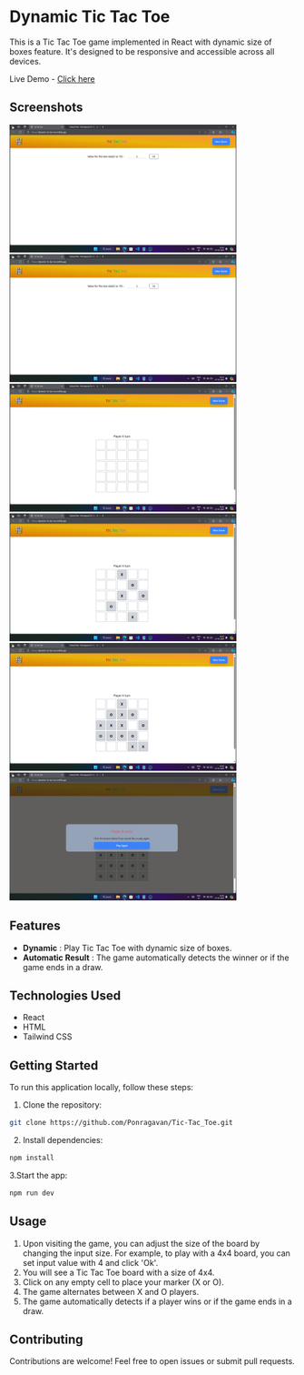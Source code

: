 # Dynamic Tic Tac Toe

This is a Tic Tac Toe game implemented in React with dynamic size of boxes feature. It's designed to be responsive and accessible across all devices.

Live Demo - [Click here](https://dynamic-tic-tac-toe.netlify.app/)

## Screenshots

<img src="/demo/tictactoe1.png" width=400 />
<img src="/demo/tictactoe2.png" width=400 />
<img src="/demo/tictactoe3.png" width=400 />
<img src="/demo/tictactoe4.png" width=400 />
<img src="/demo/tictactoe5.png" width=400 />
<img src="/demo/tictactoe6.png" width=400 />

## Features

- **Dynamic** : Play Tic Tac Toe with dynamic size of boxes.
- **Automatic Result** : The game automatically detects the winner or if the game ends in a draw.

## Technologies Used

- React
- HTML
- Tailwind CSS

## Getting Started

To run this application locally, follow these steps:

1. Clone the repository:

```bash
git clone https://github.com/Ponragavan/Tic-Tac_Toe.git
```

2. Install dependencies:

```bash
npm install
```

3.Start the app:

```bash
npm run dev
```

## Usage
1. Upon visiting the game, you can adjust the size of the board by changing the input size. For example, to play with a 4x4 board, you can set input value with 4 and click 'Ok'.
2. You will see a Tic Tac Toe board with a size of 4x4.
3. Click on any empty cell to place your marker (X or O).
4. The game alternates between X and O players.
5. The game automatically detects if a player wins or if the game ends in a draw.


## Contributing

Contributions are welcome! Feel free to open issues or submit pull requests.
